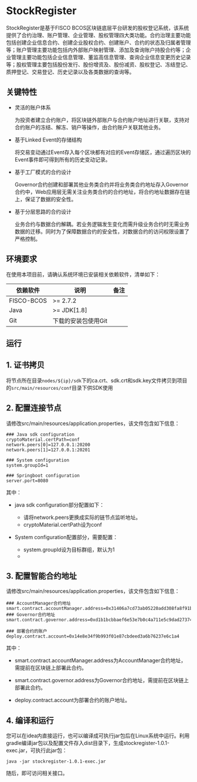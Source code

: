 # StockRegister

StockRegister是基于FISCO BCOS区块链底层平台研发的股权登记系统，该系统提供了合约治理、账户管理、企业管理、股权管理四大类功能。合约治理主要功能包括创建企业信息合约、创建企业股权合约、创建账户、合约的状态及归属者管理等；账户管理主要功能包括内外部账户映射管理、添加及查询账户持股合约等；企业管理主要功能包括企业信息管理、董监高信息管理、查询企业信息变更历史记录等；股权管理主要包括股份发行、股份增资及、股份减资、股权登记、冻结登记、质押登记、交易登记、历史记录以及各类数据的查询等。


## 关键特性
- 灵活的账户体系

  为投资者建立合约账户，将区块链外部账户与合约账户地址进行关联，支持对合约账户的冻结、解冻、销户等操作，由合约账户关联其他业务。

- 基于Linked Event的存储结构

  将交易变动通过Event存入每个区块都有对应的Event存储区，通过遍历区块的Event事件即可得到所有的历史变动记录。
    
- 基于工厂模式的合约设计

  Governor合约创建和部署其他业务类合约并将业务类合约地址存入Governor合约中，Web应用层无需关注业务类合约的合约地址，将合约地址数据存在链上，保证了数据的安全性。

- 基于分层思路的合约设计

  业务合约与数据合约解耦。若业务逻辑发生变化而需升级业务合约时无需业务数据的迁移。同时为了保障数据合约的安全性，对数据合约的访问权限设置了严格控制。

## 环境要求

在使用本项目前，请确认系统环境已安装相关依赖软件，清单如下：

| 依赖软件   | 说明                                                         | 备注 |
| ---------- | ------------------------------------------------------------ | ---- |
| FISCO-BCOS       | >= 2.7.2 |      |
| Java       | \>= JDK[1.8]                                                 |      |
| Git        | 下载的安装包使用Git                                          |      |

## 运行
## 1. 证书拷贝

将节点所在目录`nodes/${ip}/sdk`下的ca.crt、sdk.crt和sdk.key文件拷贝到项目的`src/main/resources/conf`目录下供SDK使用


## 2. 配置连接节点

请修改src/main/resources/application.properties，该文件包含如下信息：
```
### Java sdk configuration
cryptoMaterial.certPath=conf
network.peers[0]=127.0.0.1:20200
network.peers[1]=127.0.0.1:20201

### System configuration
system.groupId=1

### Springboot configuration
server.port=8080

```
其中：
- java sdk configuration部分配置如下：
    * 请将network.peers更换成实际的链节点监听地址。
    * cryptoMaterial.certPath设为conf

- System configuration配置部分，需要配置：
    * system.groupId设为目标群组，默认为1
    * 
## 3. 配置智能合约地址

请修改src/main/resources/application.properties，该文件包含如下信息：
```
### AccountManager合约地址
smart.contract.accountManager.address=0x31406a7cd73ab05220add308fa8f91b7bcc60913
### Governor合约地址
smart.contract.governor.address=0xd1b1bcbbaef6e53e7b0c4a711e5c9dad27374881

### 部署合约的账户
deploy.contract.account=0x14e8e34f9b993f01e87cbdeed3a6b76237e6c1a4

```
其中：
- smart.contract.accountManager.address为AccountManager合约地址，需提前在区块链上部署此合约。

- smart.contract.governor.address为Governor合约地址，需提前在区块链上部署此合约。
- deploy.contract.account为部署合约的账户地址。

## 4. 编译和运行
您可以在idea内直接运行，也可以编译成可执行jar包后在Linux系统中运行。利用gradle编译jar包以及配置文件存入dist目录下，生成stockregister-1.0.1-exec.jar，可执行此jar包：
```
java -jar stockregister-1.0.1-exec.jar
```
随后，即可访问相关接口。
